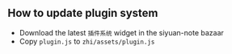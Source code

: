 ## How to update plugin system

- Download the latest `插件系统` widget in the siyuan-note bazaar
- Copy `plugin.js` to `zhi/assets/plugin.js`
